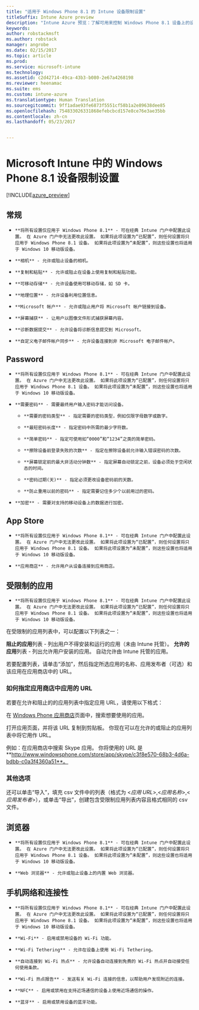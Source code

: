 ```yaml
---
title: "适用于 Windows Phone 8.1 的 Intune 设备限制设置"
titleSuffix: Intune Azure preview
description: "Intune Azure 预览：了解可用来控制 Windows Phone 8.1 设备上的设备设置和功能的 Intune 设置。"
keywords: 
author: robstackmsft
ms.author: robstack
manager: angrobe
ms.date: 02/15/2017
ms.topic: article
ms.prod: 
ms.service: microsoft-intune
ms.technology: 
ms.assetid: c2d42714-49ca-43b3-b080-2e67a4268198
ms.reviewer: heenamac
ms.suite: ems
ms.custom: intune-azure
ms.translationtype: Human Translation
ms.sourcegitcommit: 9ff1adae93fe6873f5551cf58b1a2e89638dee85
ms.openlocfilehash: 754833026331868efebcbcd157e8ce76e3ae35bb
ms.contentlocale: zh-cn
ms.lasthandoff: 05/23/2017


---
```


# <a name="windows-phone-81-device-restriction-settings-in-microsoft-intune"></a>Microsoft Intune 中的 Windows Phone 8.1 设备限制设置

[!INCLUDE[azure_preview](./includes/azure_preview.md)]

## <a name="general"></a>常规
-     **将所有设置仅应用于 Windows Phone 8.1** - 可在经典 Intune 门户中配置此设置。 在 Azure 门户中无法更改此设置。 如果将此项设置为“已配置”，则任何设置将只应用于 Windows Phone 8.1 设备。 如果将此项设置为“未配置”，则这些设置也将适用于 Windows 10 移动版设备。
-     **相机** - 允许或阻止设备的相机。
-     **复制和粘贴** - 允许或阻止在设备上使用复制和粘贴功能。
-     **可移动存储** - 允许设备使用可移动存储，如 SD 卡。
-     **地理位置** - 允许设备利用位置信息。
-     **Microsoft 帐户** - 允许或阻止用户将 Microsoft 帐户链接到设备。
-     **屏幕捕获** - 让用户以图像文件形式捕获屏幕内容。
-     **诊断数据提交** - 允许设备将诊断信息提交到 Microsoft。
-     **自定义电子邮件帐户同步** - 允许设备连接到非 Microsoft 电子邮件帐户。

## <a name="password"></a>Password
-     **将所有设置仅应用于 Windows Phone 8.1** - 可在经典 Intune 门户中配置此设置。 在 Azure 门户中无法更改此设置。 如果将此项设置为“已配置”，则任何设置将只应用于 Windows Phone 8.1 设备。 如果将此项设置为“未配置”，则这些设置也将适用于 Windows 10 移动版设备。
-     **需要密码** - 需要最终用户输入密码才能访问设备。
    -     **需要的密码类型** - 指定需要的密码类型，例如仅限字母数字或数字。
    -     **最短密码长度** - 指定密码中所需的最少字符数。
    -     **简单密码** - 指定可使用如“0000”和“1234”之类的简单密码。
    -     **擦除设备前登录失败的次数** - 指定在擦除设备前允许输入错误密码的次数。
    -     **屏幕锁定前的最大非活动分钟数** - 指定屏幕自动锁定之前，设备必须处于空闲状态的时间。
    -     **密码过期(天)** - 指定必须更改设备密码前的天数。
    -     **防止重用以前的密码** - 指定需要记住多少个以前用过的密码。
-     **加密** - 需要对支持的移动设备上的数据进行加密。

## <a name="app-store"></a>App Store
-     **将所有设置仅应用于 Windows Phone 8.1** - 可在经典 Intune 门户中配置此设置。 在 Azure 门户中无法更改此设置。 如果将此项设置为“已配置”，则任何设置将只应用于 Windows Phone 8.1 设备。 如果将此项设置为“未配置”，则这些设置也将适用于 Windows 10 移动版设备。
-     **应用商店** - 允许用户从设备连接到应用商店。

## <a name="restricted-apps"></a>受限制的应用

-     **将所有设置仅应用于 Windows Phone 8.1** - 可在经典 Intune 门户中配置此设置。 在 Azure 门户中无法更改此设置。 如果将此项设置为“已配置”，则任何设置将只应用于 Windows Phone 8.1 设备。 如果将此项设置为“未配置”，则这些设置也将适用于 Windows 10 移动版设备。

在受限制的应用列表中，可以配置以下列表之一：

**阻止的应用**列表 - 列出用户不得安装和运行的应用（未由 Intune 托管）。
**允许的应用**列表 - 列出允许用户安装的应用。 自动允许由 Intune 托管的应用。

若要配置列表，请单击“添加”，然后指定所选应用的名称、应用发布者（可选）和该应用在应用商店中的 URL。

### <a name="how-to-specify-the-url-to-an-app-in-the-store"></a>如何指定应用商店中应用的 URL

若要在允许和阻止的的应用列表中指定应用 URL，请使用以下格式：

在 [Windows Phone 应用商店](https://www.microsoft.com/store/apps/windows-phone)页面中，搜索想要使用的应用。

打开应用页面，并将该 URL 复制到剪贴板。 你现在可以在允许的或阻止的应用列表中将它用作 URL。

例如：在应用商店中搜索 Skype 应用。 你将使用的 URL 是 **http://www.windowsphone.com/store/app/skype/c3f8e570-68b3-4d6a-bdbb-c0a3f4360a51**。



### <a name="additional-options"></a>其他选项

还可以单击“导入”，填充 csv 文件中的列表（格式为 <*应用 URL*>,<*应用名称*>,<*应用发布者*>），或单击“导出”，创建包含受限制应用列表内容且格式相同的 csv 文件。


## <a name="browser"></a>浏览器
-     **将所有设置仅应用于 Windows Phone 8.1** - 可在经典 Intune 门户中配置此设置。 在 Azure 门户中无法更改此设置。 如果将此项设置为“已配置”，则任何设置将只应用于 Windows Phone 8.1 设备。 如果将此项设置为“未配置”，则这些设置也将适用于 Windows 10 移动版设备。
-     **Web 浏览器** - 允许或阻止设备上的内置 Web 浏览器。

## <a name="cellular-and-connectivity"></a>手机网络和连接性
-     **将所有设置仅应用于 Windows Phone 8.1** - 可在经典 Intune 门户中配置此设置。 在 Azure 门户中无法更改此设置。 如果将此项设置为“已配置”，则任何设置将只应用于 Windows Phone 8.1 设备。 如果将此项设置为“未配置”，则这些设置也将适用于 Windows 10 移动版设备。
-     **Wi-Fi** - 启用或禁用设备的 Wi-Fi 功能。
-     **Wi-Fi Tethering** - 允许在设备上使用 Wi-Fi Tethering。
-     **自动连接到 Wi-Fi 热点** - 允许设备自动连接到免费的 Wi-Fi 热点并自动接受任何使用条款。
-     **Wi-Fi 热点报告** - 发送有关 Wi-Fi 连接的信息，以帮助用户发现附近的连接。
-     **NFC** - 启用或禁用在支持近场通信的设备上使用近场通信的操作。
-     **蓝牙** - 启用或禁用设备的蓝牙功能。

